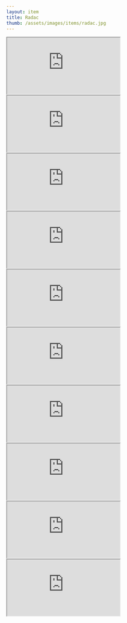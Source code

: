 ```yaml
---
layout: item
title: Radac
thumb: /assets/images/items/radac.jpg
---
```

<iframe src="http://magic-items.herokuapp.com/item/embed/1"></iframe>
<iframe src="http://magic-items.herokuapp.com/item/embed/57"></iframe>
<iframe src="http://magic-items.herokuapp.com/item/embed/40"></iframe>
<iframe src="http://magic-items.herokuapp.com/item/embed/136"></iframe>

<iframe src="http://magic-items.herokuapp.com/item/embed/104"></iframe>
<iframe src="http://magic-items.herokuapp.com/item/embed/137"></iframe>
<iframe src="http://magic-items.herokuapp.com/item/embed/138"></iframe>
<iframe src="http://magic-items.herokuapp.com/item/embed/175"></iframe>
<iframe src="http://magic-items.herokuapp.com/item/embed/193"></iframe>
<iframe src="http://magic-items.herokuapp.com/item/embed/7"></iframe>

